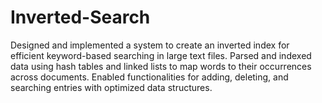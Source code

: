 # Inverted-Search
Designed and implemented a system to create an inverted index for efficient keyword-based searching in large text files. Parsed and indexed data using hash tables and linked lists to map words to their occurrences across documents. Enabled functionalities for adding, deleting, and searching entries with optimized data structures.
